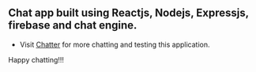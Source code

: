 ## Chat app built using Reactjs, Nodejs, Expressjs, firebase and chat engine.



- Visit [Chatter](https://chattermessenger.netlify.app/)  for more chatting and testing this application.

Happy chatting!!!